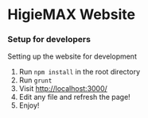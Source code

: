 HigieMAX Website
======================

### Setup for developers
Setting up the website for development 
  1. Run `npm install` in the root directory
  2. Run `grunt`
  3. Visit [http://localhost:3000/](http://localhost:3000/) 
  4. Edit any file and refresh the page!
  5. Enjoy!

